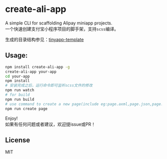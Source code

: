 # create-ali-app
A simple CLI for scaffolding Alipay miniapp projects.  
一个快速创建支付宝小程序项目的脚手架，支持`scss`编译。

生成的目录结构参见：[tinyapp-template](https://github.com/xinconan/tinyapp-template)

## Usage:
```bash
npm install create-ali-app -g
create-ali-app your-app
cd your-app
npm install
# 安装完成之后，运行命令即可监听scss文件的修改
npm run watch
# for build
npm run build
# use command to create a new page(include eg:page.axml,page.json,page.acss,page.js)
npm run create page
```
Enjoy!  
如果有任何问题或者建议，欢迎提issue或PR！

## License
MIT